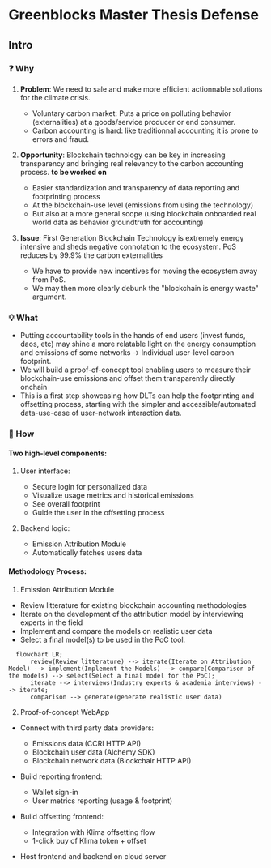 # Greenblocks Master Thesis Defense

## Intro

### ❓ Why

1. **Problem**: We need  to sale and make more efficient actionnable solutions for the climate crisis.
    - Voluntary carbon market: Puts a price on polluting behavior (externalities) at a goods/service producer or end consumer. 
    - Carbon accounting is hard: like traditionnal accounting it is prone to errors and fraud.
0. **Opportunity**: Blockchain technology can be key in increasing transparency and bringing real relevancy to the carbon accounting process. **to be worked on**
    - Easier standardization and transparency of data reporting and footprinting process
    - At the blockchain-use level (emissions from using the technology)
    - But also at a more general scope (using blockchain onboarded real world data as behavior groundtruth for accounting)

0. **Issue**: First Generation Blockchain Technology is extremely energy intensive and sheds negative connotation to the ecosystem. PoS reduces by 99.9% the carbon externalities
    - We have to provide new incentives for moving the ecosystem away from PoS.
    - We may then more clearly debunk the "blockchain is energy waste" argument.

### 💡 What

- Putting accountability tools in the hands of end users (invest funds, daos, etc) may shine a more relatable light on the energy consumption and emissions of some networks -> Individual user-level carbon footprint.
- We will build a proof-of-concept tool enabling users to measure their blockchain-use emissions and offset them transparently directly onchain
- This is a first step showcasing how DLTs can help the footprinting and offsetting process, starting with the simpler and accessible/automated data-use-case of user-network interaction data.

 

### 🧰 How

#### Two high-level components:
1. User interface:
    - Secure login for personalized data
    - Visualize usage metrics and historical emissions
    - See overall footprint
    - Guide the user in the offsetting process

2. Backend logic:
    - Emission Attribution Module
    - Automatically fetches users data


#### Methodology Process:

1. Emission Attribution Module
- Review litterature for existing blockchain accounting methodologies
- Iterate on the development of  the attribution model by interviewing experts in the field
- Implement and compare the models on realistic user data
- Select a final model(s) to be used in the PoC tool.


```mermaid
  flowchart LR;
      review(Review litterature) --> iterate(Iterate on Attribution Model) --> implement(Implement the Models) --> compare(Comparison of the models) --> select(Select a final model for the PoC);
      iterate --> interviews(Industry experts & academia interviews) --> iterate;
      comparison --> generate(generate realistic user data)

```

2. Proof-of-concept WebApp

- Connect with third party data providers:
    - Emissions data (CCRI HTTP API)
    - Blockchain user data (Alchemy SDK)
    - Blockchain network data (Blockchair HTTP API)

- Build reporting frontend:
    - Wallet sign-in
    - User metrics reporting (usage & footprint)
- Build offsetting frontend:
    - Integration with Klima offsetting flow
    - 1-click buy of Klima token + offset

- Host frontend and backend on cloud server